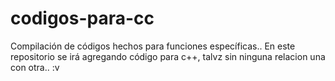 # codigos-para-cc
Compilación de códigos hechos para funciones específicas..
En este repositorio se irá agregando código para c++, talvz sin ninguna relacion una con otra.. :v

